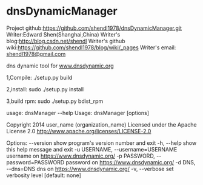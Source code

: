 dnsDynamicManager
=================
Project github:https://github.com/shendl1978/dnsDynamicManager.git
Writer:Edward Shen(Shanghai,China)
Writer's blog:http://blog.csdn.net/shendl
Writer's github wiki:https://github.com/shendl1978/blog/wiki/_pages
Writer's email: shendl1978@gmail.com


dns dynamic tool for www.dnsdynamic.org

1,Compile:
./setup.py build

2,install:
sudo ./setup.py  install

3,build rpm:
sudo ./setup.py bdist_rpm

usage:
dnsManager --help
Usage: dnsManager [options]

Copyright 2014 user_name (organization_name)
Licensed under the Apache License 2.0
http://www.apache.org/licenses/LICENSE-2.0

Options:
  --version             show program's version number and exit
  -h, --help            show this help message and exit
  -u USERNAME, --username=USERNAME
                        username on https://www.dnsdynamic.org/
  -p PASSWORD, --password=PASSWORD
                        password on https://www.dnsdynamic.org/
  -d DNS, --dns=DNS     dns on https://www.dnsdynamic.org/
  -v, --verbose         set verbosity level [default: none]


